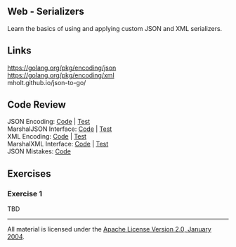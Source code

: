 ## Web - Serializers

Learn the basics of using and applying custom JSON and XML serializers.

## Links

https://golang.org/pkg/encoding/json  
https://golang.org/pkg/encoding/xml  
mholt.github.io/json-to-go/  

## Code Review

JSON Encoding: [Code](example1/main.go) | [Test](example1/main_test.go)  
MarshalJSON Interface: [Code](example2/main.go) | [Test](example2/main_test.go)  
XML Encoding: [Code](example3/main.go) | [Test](example3/main_test.go)  
MarshalXML Interface: [Code](example4/main.go) | [Test](example4/main_test.go)  
JSON Mistakes: [Code](example5/main.go)  

## Exercises

### Exercise 1

TBD
___
All material is licensed under the [Apache License Version 2.0, January 2004](http://www.apache.org/licenses/LICENSE-2.0).
